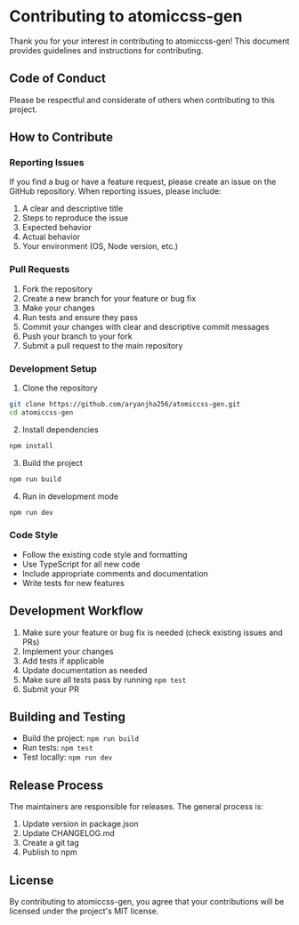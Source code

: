 # Contributing to atomiccss-gen

Thank you for your interest in contributing to atomiccss-gen! This document provides guidelines and instructions for contributing.

## Code of Conduct

Please be respectful and considerate of others when contributing to this project.

## How to Contribute

### Reporting Issues

If you find a bug or have a feature request, please create an issue on the GitHub repository. When reporting issues, please include:

1. A clear and descriptive title
2. Steps to reproduce the issue
3. Expected behavior
4. Actual behavior
5. Your environment (OS, Node version, etc.)

### Pull Requests

1. Fork the repository
2. Create a new branch for your feature or bug fix
3. Make your changes
4. Run tests and ensure they pass
5. Commit your changes with clear and descriptive commit messages
6. Push your branch to your fork
7. Submit a pull request to the main repository

### Development Setup

1. Clone the repository

```bash
git clone https://github.com/aryanjha256/atomiccss-gen.git
cd atomiccss-gen
```

2. Install dependencies

```bash
npm install
```

3. Build the project

```bash
npm run build
```

4. Run in development mode

```bash
npm run dev
```

### Code Style

- Follow the existing code style and formatting
- Use TypeScript for all new code
- Include appropriate comments and documentation
- Write tests for new features

## Development Workflow

1. Make sure your feature or bug fix is needed (check existing issues and PRs)
2. Implement your changes
3. Add tests if applicable
4. Update documentation as needed
5. Make sure all tests pass by running `npm test`
6. Submit your PR

## Building and Testing

- Build the project: `npm run build`
- Run tests: `npm test`
- Test locally: `npm run dev`

## Release Process

The maintainers are responsible for releases. The general process is:

1. Update version in package.json
2. Update CHANGELOG.md
3. Create a git tag
4. Publish to npm

## License

By contributing to atomiccss-gen, you agree that your contributions will be licensed under the project's MIT license.
